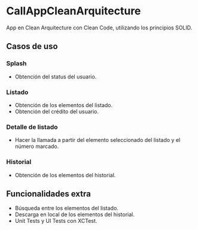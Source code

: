 # CallAppCleanArquitecture

App en Clean Arquitecture con Clean Code, utilizando los principios SOLID.

## Casos de uso

### Splash

- Obtención del status del usuario.

### Listado

- Obtención de los elementos del listado.
- Obtención del crédito del usuario.

### Detalle de listado

- Hacer la llamada a partir del elemento seleccionado del listado y el número marcado.

### Historial

- Obtención de los elementos del historial.

## Funcionalidades extra

- Búsqueda entre los elementos del listado.
- Descarga en local de los elementos del historial.
- Unit Tests y UI Tests con XCTest.


